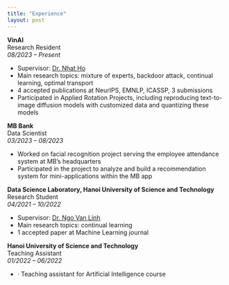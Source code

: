 ```yaml
---
title: "Experience"
layout: post
---
```


**VinAI**  
Research Resident  
*08/2023 – Present*
- Supervisor: [Dr. Nhat Ho](https://nhatptnk8912.github.io/)
- Main research topics: mixture of experts, backdoor attack, continual learning, optimal transport
- 4 accepted publications at NeurIPS, EMNLP, ICASSP, 3 submissions
- Participated in Applied Rotation Projects, including reproducing text-to-image diffusion models with
customized data and quantizing these models

**MB Bank**  
Data Scientist  
*03/2023 – 08/2023*
- Worked on facial recognition project serving the employee attendance system at MB’s headquarters
- Participated in the project to analyze and build a recommendation system for mini-applications within
the MB app

**Data Science Laboratory, Hanoi University of Science and Technology**  
Research Student  
*04/2021 – 10/2022*
- Supervisor: [Dr. Ngo Van Linh](https://users.soict.hust.edu.vn/linhnv/)
- Main research topics: continual learning
- 1 accepted paper at Machine Learning journal


**Hanoi University of Science and Technology**  
Teaching Assistant  
*01/2022 – 06/2022*
- · Teaching assistant for Artificial Intelligence course

